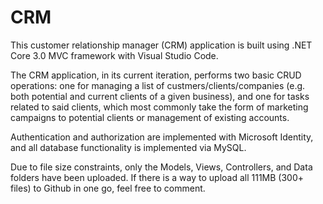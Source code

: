 # CRM

This customer relationship manager (CRM) application is built using .NET Core 3.0 MVC framework with Visual Studio Code.

The CRM application, in its current iteration, performs two basic CRUD operations: one for managing a list of custmers/clients/companies (e.g. both potential and current clients of a given business), and one for tasks related to said clients, which most commonly take the form of marketing campaigns to potential clients or management of existing accounts.

Authentication and authorization are implemented with Microsoft Identity, and all database functionality is implemented via MySQL.

Due to file size constraints, only the Models, Views, Controllers, and Data folders have been uploaded. If there is a way to upload all 111MB (300+ files) to Github in one go, feel free to comment.
